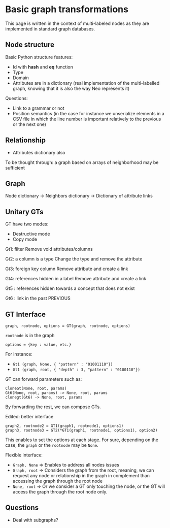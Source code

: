 # Basic graph transformations

This page is written in the context of multi-labeled nodes as they are implemented in standard graph databases.

## Node structure

Basic Python structure features:

  * Id with __hash__ and __eq__ function
  * Type
  * Domain
  * Attributes are in a dictionary (real implementation of the multi-labelled graph, knowing that it is also the way Neo represents it)

Questions:

  * Link to a grammar or not
  * Position semantics (in the case for instance we unserialize elements in a CSV file in which the line number is important relatively to the previous or the next one)

## Relationship

  * Attributes dictionary also

To be thought through: a graph based on arrays of neighborhood may be sufficient

## Graph

Node dictionary -> Neighbors dictionary -> Dictionary of attribute links

## Unitary GTs

GT have two modes:

  * Destructive mode
  * Copy mode

Gt1: filter
Remove void attributes/columns

Gt2: a column is a type
Change the type and remove the attribute

Gt3: foreign key column
Remove attribute and create a link

Gt4: references hidden in a label
Remove attribute and create a link

Gt5 : references hidden towards a concept that does not exist

Gt6 : link in the past PREVIOUS

## GT Interface

```
graph, rootnode, options = GT(graph, rootnode, options)
```

`rootnode` is in the graph

```
options = {key : value, etc.}
```

For instance:

  * `Gt1 (graph, None, { "pattern" : "01001110"})`
  * `Gt1 (graph, root, { "depth" : 3, "pattern" : "0100110"})`

GT can forward parameters such as:

```
CloneGt(None, root, params)
Gt6(None, root, params) -> None, root, params
clonegt(Gt6) -> None, root, params
```

By forwarding the rest, we can compose GTs.

Edited: better interface

```
graph2, rootnode2 = GT1(graph1, rootnode1, options1)
graph3, rootnode3 = GT2(*GT1(graph1, rootnode1, options1), option2)

```

This enables to set the options at each stage. For sure, depending on the case, the `graph` or the `rootnode` may be `None`.

Flexible interface:

  * `Graph, None` => Enables to address all nodes issues
  * `Graph, root` => Considers the graph from the root, meaning, we can request any node or relationship in the graph in complement than accessing the graph through the root node
  * `None, root` => Or we consider a GT only touching the node, or the GT will access the graph through the root node only.

## Questions

  * Deal with subgraphs?


